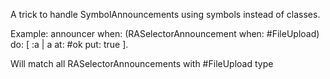 A trick to handle SymbolAnnouncements using symbols instead of classes.

Example: 
announcer 
	when: (RASelectorAnnouncement when: #FileUpload) 
	do: [ :a | a at: #ok put: true ].

Will match all RASelectorAnnouncements with #FileUpload type
		